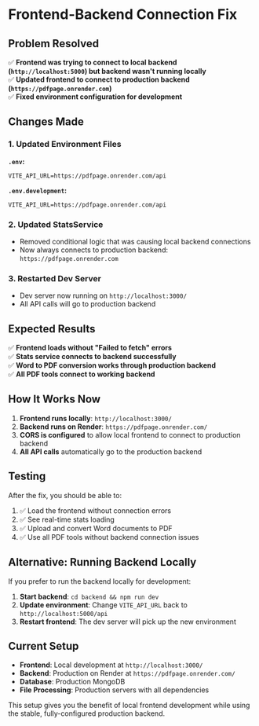 # Frontend-Backend Connection Fix

## Problem Resolved

✅ **Frontend was trying to connect to local backend (`http://localhost:5000`) but backend wasn't running locally**  
✅ **Updated frontend to connect to production backend (`https://pdfpage.onrender.com`)**  
✅ **Fixed environment configuration for development**

## Changes Made

### 1. Updated Environment Files

**`.env`:**

```
VITE_API_URL=https://pdfpage.onrender.com/api
```

**`.env.development`:**

```
VITE_API_URL=https://pdfpage.onrender.com/api
```

### 2. Updated StatsService

- Removed conditional logic that was causing local backend connections
- Now always connects to production backend: `https://pdfpage.onrender.com`

### 3. Restarted Dev Server

- Dev server now running on `http://localhost:3000/`
- All API calls will go to production backend

## Expected Results

✅ **Frontend loads without "Failed to fetch" errors**  
✅ **Stats service connects to backend successfully**  
✅ **Word to PDF conversion works through production backend**  
✅ **All PDF tools connect to working backend**

## How It Works Now

1. **Frontend runs locally**: `http://localhost:3000/`
2. **Backend runs on Render**: `https://pdfpage.onrender.com/`
3. **CORS is configured** to allow local frontend to connect to production backend
4. **All API calls** automatically go to the production backend

## Testing

After the fix, you should be able to:

1. ✅ Load the frontend without connection errors
2. ✅ See real-time stats loading
3. ✅ Upload and convert Word documents to PDF
4. ✅ Use all PDF tools without backend connection issues

## Alternative: Running Backend Locally

If you prefer to run the backend locally for development:

1. **Start backend**: `cd backend && npm run dev`
2. **Update environment**: Change `VITE_API_URL` back to `http://localhost:5000/api`
3. **Restart frontend**: The dev server will pick up the new environment

## Current Setup

- **Frontend**: Local development at `http://localhost:3000/`
- **Backend**: Production on Render at `https://pdfpage.onrender.com/`
- **Database**: Production MongoDB
- **File Processing**: Production servers with all dependencies

This setup gives you the benefit of local frontend development while using the stable, fully-configured production backend.
